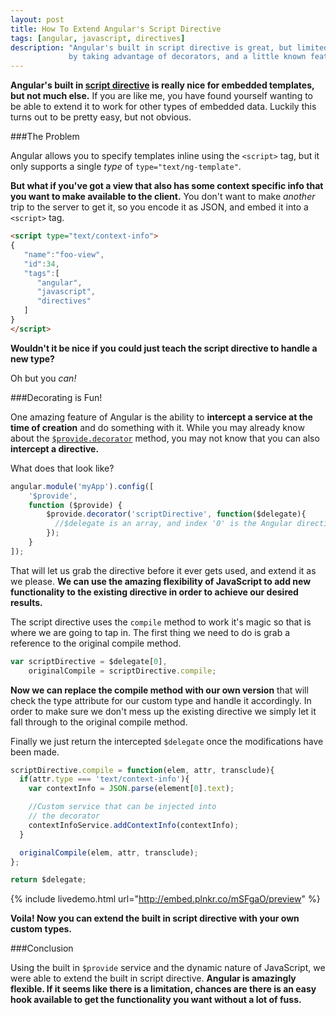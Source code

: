 ```yaml
---
layout: post
title: How To Extend Angular's Script Directive
tags: [angular, javascript, directives]
description: "Angular's built in script directive is great, but limited. However, we can extend the built in directive
             by taking advantage of decorators, and a little known feature in Angular."
---
```


**Angular's built in [script directive][1] is really nice for embedded templates, but not much else.** If you are like me, you
have found yourself wanting to be able to extend it to work for other types of embedded data. Luckily this turns out
to be pretty easy, but not obvious.

###The Problem

Angular allows you to specify templates inline using the `<script>` tag, but it only supports a single *type* of
`type="text/ng-template"`.

**But what if you've got a view that also has some context specific info that you want to make available to the client.**
You don't want to make *another* trip to the server to get it, so you encode it as JSON, and embed it into a `<script>` tag.

```html
<script type="text/context-info">
{
   "name":"foo-view",
   "id":34,
   "tags":[
      "angular",
      "javascript",
      "directives"
   ]
}
</script>
```

**Wouldn't it be nice if you could just teach the script directive to handle a new type?**

Oh but you *can!*

###Decorating is Fun!

One amazing feature of Angular is the ability to **intercept a service at the time of creation** and do something with it.
While you may already know about the [`$provide.decorator`][2] method, you may not know that you can also **intercept a directive.**

What does that look like?

```javascript
angular.module('myApp').config([
    '$provide',
    function ($provide) {
        $provide.decorator('scriptDirective', function($delegate){
          //$delegate is an array, and index '0' is the Angular directive
        });
    }
]);
```

That will let us grab the directive before it ever gets used, and extend it as we please. **We can use the amazing flexibility
of JavaScript to add new functionality to the existing directive in order to achieve our desired results.**

The script directive uses the `compile` method to work it's magic so that is where we are going to tap in. The first thing
we need to do is grab a reference to the original compile method.

```javascript
var scriptDirective = $delegate[0],
    originalCompile = scriptDirective.compile;
```

**Now we can replace the compile method with our own version** that will check the type attribute for our custom type
and handle it accordingly. In order to make sure we don't mess up the existing directive we simply let it fall through
to the original compile method.

Finally we just return the intercepted `$delegate` once the modifications have been made.

```javascript
scriptDirective.compile = function(elem, attr, transclude){
  if(attr.type === 'text/context-info'){
    var contextInfo = JSON.parse(element[0].text);

    //Custom service that can be injected into
    // the decorator
    contextInfoService.addContextInfo(contextInfo);
  }

  originalCompile(elem, attr, transclude);
};

return $delegate;
```

{% include livedemo.html url="http://embed.plnkr.co/mSFgaO/preview" %}

**Voila! Now you can extend the built in script directive with your own custom types.**

###Conclusion

Using the built in `$provide` service and the dynamic nature of JavaScript, we were able to extend the built in
script directive. **Angular is amazingly flexible. If it seems like there is a limitation, chances are there
is an easy hook available to get the functionality you want without a lot of fuss.**

[1]:http://docs.angularjs.org/api/ng/directive/script
[2]:http://docs.angularjs.org/api/auto/object/$provide#decorator